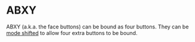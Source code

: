 # ABXY

ABXY (a.k.a. the face buttons) can be bound as four buttons. They can be [mode shifted](../advanced/mode_shifting) to allow four extra buttons to be bound.